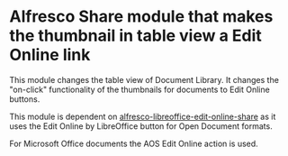 Alfresco Share module that makes the thumbnail in table view a Edit Online link
============================================================================

This module changes the table view of Document Library. It changes the "on-click" functionality of the thumbnails for documents to Edit Online buttons.

This module is dependent on [alfresco-libreoffice-edit-online-share](https://github.com/magenta-aps/alfresco-libreoffice-edit-online-share) as it uses the Edit Online by LibreOffice button for Open Document formats.

For Microsoft Office documents the AOS Edit Online action is used.